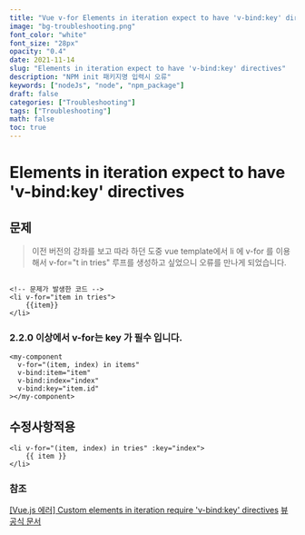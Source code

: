 ```yaml
---
title: "Vue v-for Elements in iteration expect to have 'v-bind:key' directives 문제"
image: "bg-troubleshooting.png"
font_color: "white"
font_size: "28px"
opacity: "0.4"
date: 2021-11-14
slug: "Elements in iteration expect to have 'v-bind:key' directives"
description: "NPM init 패키지명 입력시 오류"
keywords: ["nodeJs", "node", "npm_package"]
draft: false
categories: ["Troubleshooting"]
tags: ["Troubleshooting"]
math: false
toc: true
---
```


# Elements in iteration expect to have 'v-bind:key' directives

## 문제 
> 이전 버전의 강좌를 보고 따라 하던 도중 vue template에서 li 에 v-for 를 이용해서 v-for="t in tries" 루프를 생성하고 싶었으니 오류를 만나게 되었습니다. 
 
````

<!-- 문제가 발생한 코드 -->
<li v-for="item in tries"> 
	{{item}}
</li>

````

 
### 2.2.0 이상에서 v-for는 key 가 필수 입니다. 

> 

```
<my-component
  v-for="(item, index) in items"
  v-bind:item="item"
  v-bind:index="index"
  v-bind:key="item.id"
></my-component>
```

## 수정사항적용

```
<li v-for="(item, index) in tries" :key="index">
	{{ item }}
</li>
```



### 참조

<a href="https://goodlucknua.tistory.com/9">[Vue.js 에러] Custom elements in iteration require 'v-bind:key' directives</a>
<a href="https://kr.vuejs.org/v2/guide/list.html#v-for-%EC%99%80-%EC%BB%B4%ED%8F%AC%EB%84%8C%ED%8A%B8">뷰 공식 문서</a>




